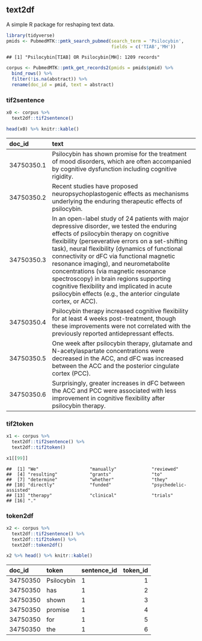 ## text2df

A simple R package for reshaping text data.

``` r
library(tidyverse)
pmids <- PubmedMTK::pmtk_search_pubmed(search_term = 'Psilocybin', 
                                       fields = c('TIAB','MH'))
```

    ## [1] "Psilocybin[TIAB] OR Psilocybin[MH]: 1209 records"

``` r
corpus <- PubmedMTK::pmtk_get_records2(pmids = pmids$pmid) %>%
  bind_rows() %>%
  filter(!is.na(abstract)) %>%
  rename(doc_id = pmid, text = abstract)
```

### tif2sentence

``` r
x0 <- corpus %>% 
  text2df::tif2sentence()

head(x0) %>% knitr::kable()
```

| doc_id     | text                                                                                                                                                                                                                                                                                                                                                                                                                                                                                                                               |
|:-----------|:-----------------------------------------------------------------------------------------------------------------------------------------------------------------------------------------------------------------------------------------------------------------------------------------------------------------------------------------------------------------------------------------------------------------------------------------------------------------------------------------------------------------------------------|
| 34750350.1 | Psilocybin has shown promise for the treatment of mood disorders, which are often accompanied by cognitive dysfunction including cognitive rigidity.                                                                                                                                                                                                                                                                                                                                                                               |
| 34750350.2 | Recent studies have proposed neuropsychoplastogenic effects as mechanisms underlying the enduring therapeutic effects of psilocybin.                                                                                                                                                                                                                                                                                                                                                                                               |
| 34750350.3 | In an open-label study of 24 patients with major depressive disorder, we tested the enduring effects of psilocybin therapy on cognitive flexibility (perseverative errors on a set-shifting task), neural flexibility (dynamics of functional connectivity or dFC via functional magnetic resonance imaging), and neurometabolite concentrations (via magnetic resonance spectroscopy) in brain regions supporting cognitive flexibility and implicated in acute psilocybin effects (e.g., the anterior cingulate cortex, or ACC). |
| 34750350.4 | Psilocybin therapy increased cognitive flexibility for at least 4 weeks post-treatment, though these improvements were not correlated with the previously reported antidepressant effects.                                                                                                                                                                                                                                                                                                                                         |
| 34750350.5 | One week after psilocybin therapy, glutamate and N-acetylaspartate concentrations were decreased in the ACC, and dFC was increased between the ACC and the posterior cingulate cortex (PCC).                                                                                                                                                                                                                                                                                                                                       |
| 34750350.6 | Surprisingly, greater increases in dFC between the ACC and PCC were associated with less improvement in cognitive flexibility after psilocybin therapy.                                                                                                                                                                                                                                                                                                                                                                            |

### tif2token

``` r
x1 <- corpus %>% 
  text2df::tif2sentence() %>%
  text2df::tif2token()

x1[[99]]
```

    ##  [1] "We"                   "manually"             "reviewed"            
    ##  [4] "resulting"            "grants"               "to"                  
    ##  [7] "determine"            "whether"              "they"                
    ## [10] "directly"             "funded"               "psychedelic-assisted"
    ## [13] "therapy"              "clinical"             "trials"              
    ## [16] "."

### token2df

``` r
x2 <- corpus %>% 
  text2df::tif2sentence() %>%
  text2df::tif2token() %>%
  text2df::token2df()

x2 %>% head() %>% knitr::kable()
```

| doc_id   | token      | sentence_id | token_id |
|:---------|:-----------|:------------|---------:|
| 34750350 | Psilocybin | 1           |        1 |
| 34750350 | has        | 1           |        2 |
| 34750350 | shown      | 1           |        3 |
| 34750350 | promise    | 1           |        4 |
| 34750350 | for        | 1           |        5 |
| 34750350 | the        | 1           |        6 |
